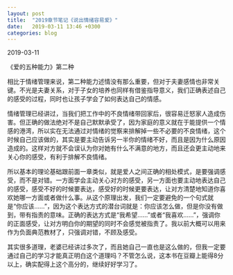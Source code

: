 ```yaml
---
layout: post
title:  "2019章节笔记《说出情绪容易爱》"
date:   2019-03-11 13:46 +0300
categories: blog
---
```


2019-03-11

《爱的五种能力》第二种

相比于情绪管理来说，第二种能力述情没有那么重要，但对于夫妻感情也非常关键。不光是夫妻关系，对于子女的培养也同样有借鉴指导意义，我们正确表述自己的感受的过程，同时也让孩子学会了如何表达自己的情感。

情绪管理已经讲过，当我们把工作中的不良情绪带回家后，很容易迁怒家人造成伤害。但正确的做法绝对不是自己默默承受了，因为家庭的意义就在于能提供一个情感的港湾，所以实在无法通过对情绪的觉察来排解掉一些不必要的不良情绪，这个时候自己应该做的，其实是要主动告诉另一半你的情绪不好，而且是因为什么原因造成的。这样对方就不会误认为你对她有什么不满意的地方，而且还会更主动地来关心你的感受，有利于排解不良情绪。

所以基本的理论基础跟前面一章类似，就是爱人之间正确的相处模式，是要强调感受，而不是对错。一方面学会主动关心对方的感受，另一方面也要主动地表达自己的感受，感受不好的时候要表达，感受好的时候更要表达，让对方清楚地知道你喜欢她哪一方面或者做什么事。从这个原理出发，我们一定要避免的一个句式就是“你应该……”，因为这个表达方式的潜台词就是：你应该怎么做，但是你没有做到，带有指责的意味。正确的表达方式是“我希望……”或者“我喜欢……”，强调你的正面感受，让对方明白你的期望的同时不会感觉被指责了。我以前大概可以用来作为负面典范教材了，只强调对错，不顾及感受。

其实很多道理，老婆已经讲过多次了，而且她自己一直也是这么做的，但我一定要通过自己的学习才能真正明白这个道理吗？不管怎么说，这本书在豆瓣上能得8分以上，确实配得上这个高分的，继续好好学习了。

<!--end-->
